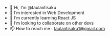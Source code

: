 - 👋 Hi, I’m @taulantisaku
- 👀 I’m interested in Web Development
- 🌱 I’m currently learning React JS
- 💞️ I’m looking to collaborate on other devs
- 📫 How to reach me : taulantisaku1@gmail.com

<!---
taulantisaku/taulantisaku is a ✨ special ✨ repository because its `README.md` (this file) appears on your GitHub profile.
You can click the Preview link to take a look at your changes.
--->
